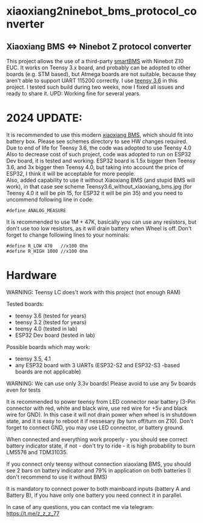 # xiaoxiang2ninebot_bms_protocol_converter
Xiaoxiang BMS &lt;=> Ninebot Z protocol converter
---
This project allows the use of a third-party [smartBMS](https://www.ebay.com/itm/14S-Lithium-Battery-Smart-Protective-Board-With-Bluetooth-Interface-48V-BMS-PCB/153488364010?ssPageName=STRK%3AMEBIDX%3AIT&_trksid=p2057872.m2749.l2649) with Ninebot Z10 EUC. It works on Teensy 3.x board, and probably can be adopted to other boards (e.g. STM based), but Atmega boards are not suitable, because they aren't able to support UART 115200 correctly. I use [teensy 3.6](https://www.pjrc.com/store/teensy36.html) in this project. 
I tested such build during two weeks, now I fixed all issues and ready to share it.
UPD: Working fine for several years.

# 2024 UPDATE:
It is recommended to use this modern [xiaoxiang BMS](https://aliexpress.ru/item/1005005648437341.html),  which should fit into battery box. Please see schemes directory to see HW changes required.<br />
Due to end of life for Teensy 3.6, the code was adopted to use Teensy 4.0 <br />
Also to decrease cost of such project, code was adopted to run on ESP32 Dev board, it is tested and working. ESP32 board is 1.5x bigger then Teensy 3.6, and 3x bigger then Teensy 4.0, but taking into account the price of ESP32, I think it will be acceptable for more people. <br />
Also, added capability to use it without Xiaoxiang BMS (and stupid BMS will work), in that case see scheme Teensy3.6_without_xiaoxiang_bms.jpg (for Teensy 4.0 it will be pin 15, for ESP32 it will be pin 35) and you need to uncommend following line in code:
```
#define ANALOG_MEASURE 
```
It is recommended to use 1M + 47K, basically you can use any resistors, but don't use too low resistors, as it will drain battery when Wheel is off. Don't forget to change following lines to your nominals:
```
#define R_LOW 470   //x100 Ohm
#define R_HIGH 1000 //x100 Ohm
```

# Hardware

WARNING: Teensy LC does't work with this project (not enough RAM)

Tested boards:
- teensy 3.6 (tested for years)
- teensy 3.2 (tested for years)
- teensy 4.0 (tested in lab)
- ESP32 Dev board (tested in lab)

Possible boards which may work:
- teensy 3.5, 4.1
- any ESP32 board with 3 UARTs (ESP32-S2 and ESP32-S3 -based boards are not applicable)
 
WARNING: We can use only 3.3v boards! Please avoid to use any 5v boards even for tests

It is recommended to power teensy from LED connector near battery (3-Pin connector with red, white and black wire, use red wire for +5v and black wire for GND). In this case it will not drain power when wheel is in shutdown state, and it is easy to reboot it if nessesary (by turn off/turn on Z10).
Don't forget to connect GND, you may use LED connector, or battery ground.

When connected and everything work properly - you should see correct battery indicator state, if not - don't try to ride - it is high probability to burn LM5576 and TDM31035. 

If you connect only teensy without connection xiaoxiang BMS, you should see 2 bars on battery indicator and 79% in application on both batteries (I don't recommend to use it without BMS)

It is mandatory to connect power to both mainboard inputs (battery A and Battery B), if you have only one battery you need connect it in parallel.

In case of any questions, you can contact me via telegram: https://t.me/z_z_z_77
